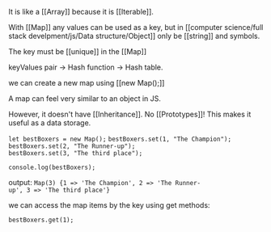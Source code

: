 It is like a [[Array]] because it is [[Iterable]].

With [[Map]] any values can be used as a key, but in [[computer science/full stack develpment/js/Data structure/Object]] only be [[string]] and symbols.

The key must be [[unique]] in the [[Map]]


keyValues pair -> Hash function -> Hash table.

we can create a new map using [[new Map();]]

A map can feel very similar to an object in JS.

However, it doesn't have [[Inheritance]]. No [[Prototypes]]! This makes it useful as a data storage.

`let bestBoxers = new Map();`
`bestBoxers.set(1, "The Champion");`
`bestBoxers.set(2, "The Runner-up");`
`bestBoxers.set(3, "The third place");`

`console.log(bestBoxers);`

output: 
`Map(3) {1 => 'The Champion', 2 => 'The Runner-up', 3 => 'The third place'}`

we can access the map items by the key using get methods:

`bestBoxers.get(1);`


